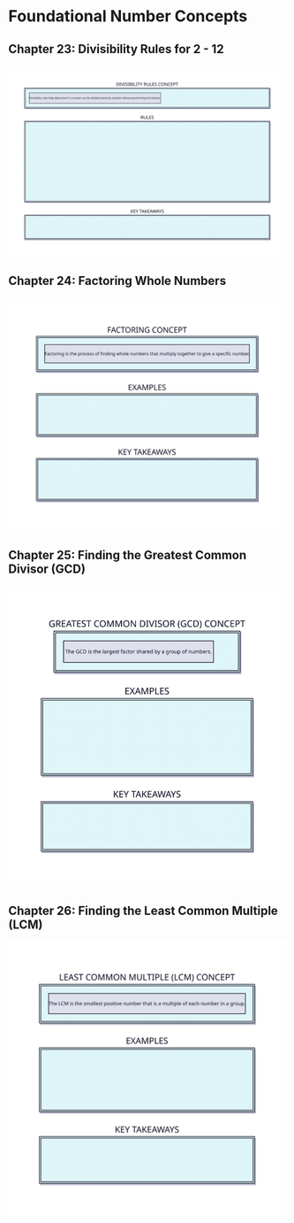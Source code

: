 # **Foundational Number Concepts**

## Chapter 23: Divisibility Rules for 2 \- 12 

![Divisibility Rules](img/divisibility-rules.svg)

## Chapter 24: Factoring Whole Numbers

![Factoring Concepts](img/factoring-concept.svg)
 
## Chapter 25: Finding the Greatest Common Divisor (GCD)

![GCD](img/gcd.svg)

## Chapter 26: Finding the Least Common Multiple (LCM)

![LCM](img/lcm.svg)
